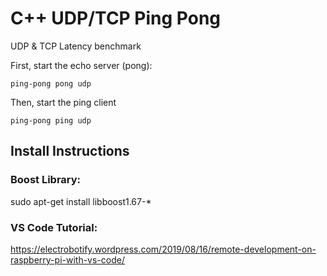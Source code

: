 # C++ UDP/TCP Ping Pong

UDP & TCP Latency benchmark

First, start the echo server (pong):

```ping-pong pong udp```

Then, start the ping client

```ping-pong ping udp```

## Install Instructions

### Boost Library:
sudo apt-get install libboost1.67-*
### VS Code Tutorial:
https://electrobotify.wordpress.com/2019/08/16/remote-development-on-raspberry-pi-with-vs-code/